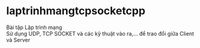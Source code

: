 # laptrinhmangtcpsocketcpp  
Bài tập Lập trình mạng  
Sử dụng UDP, TCP SOCKET và các kỹ thuật vào ra,... để trao đổi giữa Client và Server
